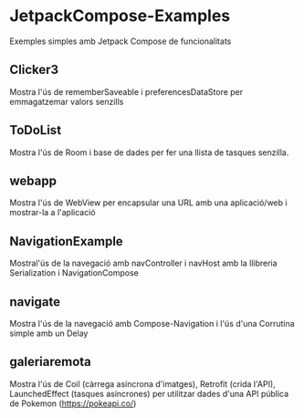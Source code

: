 # JetpackCompose-Examples
Exemples simples amb Jetpack Compose de funcionalitats

## Clicker3
Mostra l'ús de rememberSaveable i preferencesDataStore per emmagatzemar valors senzills

## ToDoList
Mostra l'ús de Room i base de dades per fer una llista de tasques senzilla.

## webapp
Mostra l'ús de WebView per encapsular una URL amb una aplicació/web i mostrar-la a l'aplicació

## NavigationExample
Mostral'ús de la navegació amb navController i navHost amb la llibreria Serialization i NavigationCompose

## navigate
Mostra l'ús de la navegació amb Compose-Navigation i l'ús d'una Corrutina simple amb un Delay

## galeriaremota
Mostra l'ús de Coil (càrrega asíncrona d'imatges), Retrofit (crida l'API), LaunchedEffect (tasques asíncrones) per utilitzar dades d'una API pública de Pokemon (https://pokeapi.co/)
